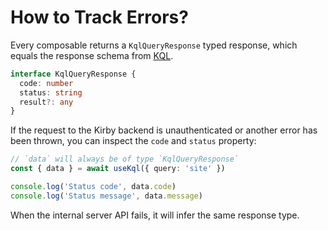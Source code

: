 # How to Track Errors?

Every composable returns a `KqlQueryResponse` typed response, which equals the response schema from [KQL](https://github.com/getkirby/kql).

```ts
interface KqlQueryResponse {
  code: number
  status: string
  result?: any
}
```

If the request to the Kirby backend is unauthenticated or another error has been thrown, you can inspect the `code` and `status` property:

```ts
// `data` will always be of type `KqlQueryResponse`
const { data } = await useKql({ query: 'site' })

console.log('Status code', data.code)
console.log('Status message', data.message)
```

When the internal server API fails, it will infer the same response type.

